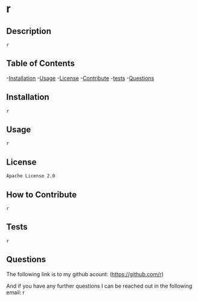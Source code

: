 
  # r

  ## Description
    r
  

  ## Table of Contents

  -[Installation](#Installation)
  -[Usage](#Usage)
  -[License](#License)
  -[Contribute](#Contribute)
  -[tests](#tests)
  -[Questions](#Questions)

  ## Installation
    r

  ## Usage
    r
  
  ## License
    Apache License 2.0
  

  ## How to Contribute
    r

  ## Tests
    r

  ## Questions
  The following link is to my github acount:
  (https://github.com/r) 

  And if you have any further questions I can be reached out in the following email:
  r
